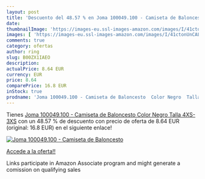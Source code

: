 ```yaml
---
layout: post
title: 'Descuento del 48.57 % en Joma 100049.100 - Camiseta de Baloncesto'
date: 
thumbnailImage: 'https://images-eu.ssl-images-amazon.com/images/I/41ctonUnCAL._SL200_.jpg'
images: [ 'https://images-eu.ssl-images-amazon.com/images/I/41ctonUnCAL._SL200_.jpg' ]
comments: true
category: ofertas
author: ring
slug: B00ZX1IAEO
description:
actualPrice: 8.64 EUR
currency: EUR
price: 8.64
comparePrice: 16.8 EUR
inStock: true
prodname: 'Joma 100049.100 - Camiseta de Baloncesto  Color Negro  Talla 4XS-3XS'
---
```


Tienes [Joma 100049.100 - Camiseta de Baloncesto  Color Negro  Talla 4XS-3XS](https://www.amazon.es/dp/B00ZX1IAEO/?tag=tolees-21) con un 48.57 % de descuento con precio de oferta de 8.64 EUR (original: 16.8 EUR) en el siguiente enlace!

[![Joma 100049.100 - Camiseta de Baloncesto](https://images-eu.ssl-images-amazon.com/images/I/41ctonUnCAL._SL200_.jpg)](https://www.amazon.es/dp/B00ZX1IAEO/?tag=tolees-21)

[Accede a la oferta!!](https://www.amazon.es/dp/B00ZX1IAEO/?tag=tolees-21)

Links participate in Amazon Associate program and might generate a comission on qualifying sales


